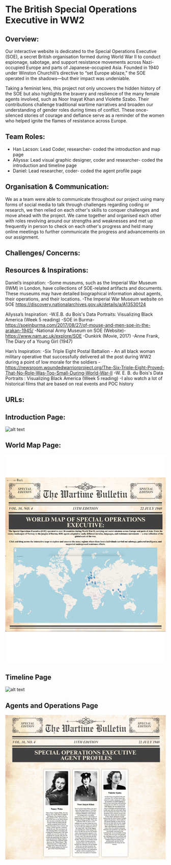 # The British Special Operations Executive in WW2

## Overview: 
Our interactive website is dedicated to the Special Operations Executive (SOE), a secret British organisation formed during World War II to conduct espionage, sabotage, and support resistance movements across Nazi-occupied Europe and parts of Japanese-occupied Asia. Founded in 1940 under Winston Churchill’s directive to “set Europe ablaze,” the SOE operated in the shadows—but their impact was undeniable.

Taking a feminist lens, this project not only uncovers the hidden history of the SOE but also highlights the bravery and resilience of the many female agents involved, such as Noor Inayat Khan and Violette Szabo. Their contributions challenge traditional wartime narratives and broaden our understanding of gender roles during times of conflict. These once-silenced stories of courage and defiance serve as a reminder of the women who helped ignite the flames of resistance across Europe.

## Team Roles:
* Han Lacson: Lead Coder, researcher- coded the introduction and map page
* Allyssa: Lead visual graphic designer, coder and researcher- coded the introduction and timeline page 
* Daniel: Lead researcher, coder- coded the agent profile page

## Organisation & Communication: 
We as a team were able to communicate throughout our project using many forms of social media to talk through challenges regarding coding or research, we then relied on each other's skills to conquer challenges and move ahead with the project. We came together and organised each other with roles revolving around our strengths and weaknesses and met up frequently in person to check on each other's progress and held many online meetings to further communicate the progress and advancements on our assignment.

## Challenges/ Concerns:


## Resources & Inspirations:
Daniel’s inspiration: 
-Some museums, such as the Imperial War Museum (IWM) in London, have collections of SOE-related artifacts and documents. These museums may have detailed biographical information about agents, their operations, and their locations.
-The Imperial War Museum website on SOE
https://discovery.nationalarchives.gov.uk/details/a/A13530124

Allyssa’s Inspiration: 
-W.E.B. du Bois's Data Portraits: Visualizing Black America (Week 5 reading)
-SOE in Burma- https://soeinburma.com/2017/08/27/of-mouse-and-men-soe-in-the-arakan-1945/
-National Army Museum on SOE (Website)- https://www.nam.ac.uk/explore/SOE
-Dunkirk (Movie, 2017)
-Anne Frank, The Diary of a Young Girl (1947)

Han’s Inspiration: 
-Six Triple Eight Postal Battalion - An all black woman military operative that successfully delivered all the post during WW2 during a point of low morale for the soldiers - https://newsroom.woundedwarriorproject.org/The-Six-Triple-Eight-Proved-That-No-Role-Was-Too-Small-During-World-War-II
-W. E. B. du Bois's Data Portraits : Visualizing Black America (Week 5 reading)
-I also watch a lot of historical films that are based on real events and POC history

## URLs:


## Introduction Page: 
![alt text](<screenshots/SOE_Introduction_Page .png>)

## World Map Page: 
![alt text](<screenshots/Map Page.png>)

## Timeline Page
![alt text](screenshots/timelinepage.png)

## Agents and Operations Page
![alt text](screenshots/Screenshot%202025-05-05%20at%2022.53.44.png)
